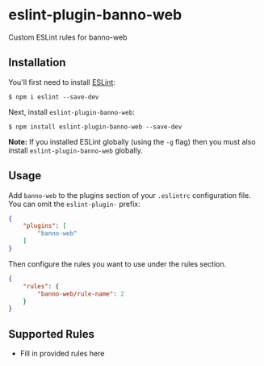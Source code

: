 # eslint-plugin-banno-web

Custom ESLint rules for banno-web

## Installation

You'll first need to install [ESLint](http://eslint.org):

```
$ npm i eslint --save-dev
```

Next, install `eslint-plugin-banno-web`:

```
$ npm install eslint-plugin-banno-web --save-dev
```

**Note:** If you installed ESLint globally (using the `-g` flag) then you must also install `eslint-plugin-banno-web` globally.

## Usage

Add `banno-web` to the plugins section of your `.eslintrc` configuration file. You can omit the `eslint-plugin-` prefix:

```json
{
    "plugins": [
        "banno-web"
    ]
}
```


Then configure the rules you want to use under the rules section.

```json
{
    "rules": {
        "banno-web/rule-name": 2
    }
}
```

## Supported Rules

* Fill in provided rules here





